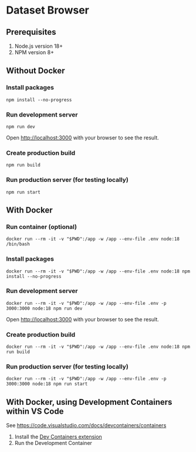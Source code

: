 # Dataset Browser

## Prerequisites

1. Node.js version 18+
1. NPM version 8+

## Without Docker

### Install packages

    npm install --no-progress

### Run development server

    npm run dev

Open [http://localhost:3000](http://localhost:3000) with your browser to see the result.

### Create production build

    npm run build

### Run production server (for testing locally)

    npm run start

## With Docker

### Run container (optional)

    docker run --rm -it -v "$PWD":/app -w /app --env-file .env node:18 /bin/bash

### Install packages

    docker run --rm -it -v "$PWD":/app -w /app --env-file .env node:18 npm install --no-progress

### Run development server

    docker run --rm -it -v "$PWD":/app -w /app --env-file .env -p 3000:3000 node:18 npm run dev

Open [http://localhost:3000](http://localhost:3000) with your browser to see the result.

### Create production build

    docker run --rm -it -v "$PWD":/app -w /app --env-file .env node:18 npm run build

### Run production server (for testing locally)

    docker run --rm -it -v "$PWD":/app -w /app --env-file .env -p 3000:3000 node:18 npm run start

## With Docker, using Development Containers within VS Code

See https://code.visualstudio.com/docs/devcontainers/containers

1. Install the [Dev Containers extension](https://code.visualstudio.com/docs/devcontainers/tutorial#_install-the-extension)
2. Run the Development Container
